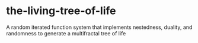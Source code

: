 # the-living-tree-of-life

A random iterated function system that implements nestedness, duality, and randomness to generate a multifractal tree of life
